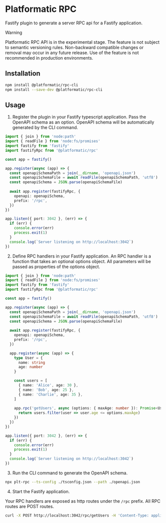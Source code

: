 # Platformatic RPC

Fastify plugin to generate a server RPC api for a Fastify application.

> [!WARNING]  
> Platformatic RPC API is in the experimental stage. The feature is not subject to semantic versioning rules.
> Non-backward compatible changes or removal may occur in any future release.
> Use of the feature is not recommended in production environments.

## Installation

```bash
npm install @platformatic/rpc-cli
npm install --save-dev @platformatic/rpc-cli
```

## Usage

1. Register the plugin in your Fastify typescript application. Pass the OpenAPI schema as an option.
OpenAPI schema will be automatically generated by the CLI command.

```ts
import { join } from 'node:path'
import { readFile } from 'node:fs/promises'
import fastify from 'fastify'
import fastifyRpc from '@platformatic/rpc'

const app = fastify()

app.register(async (app) => {
  const openapiSchemaPath = join(__dirname, 'openapi.json')
  const openapiSchemaFile = await readFile(openapiSchemaPath, 'utf8')
  const openapiSchema = JSON.parse(openapiSchemaFile)
  
  await app.register(fastifyRpc, {
    openapi: openapiSchema,
    prefix: '/rpc',
  })
})

app.listen({ port: 3042 }, (err) => {
  if (err) {
    console.error(err)
    process.exit(1)
  }
  console.log(`Server listening on http://localhost:3042`)
})
```

2. Define RPC handlers in your Fastify application. An RPC handler is a function that takes an optional options object.
All parameters will be passed as properties of the options object.

```ts
import { join } from 'node:path'
import { readFile } from 'node:fs/promises'
import fastify from 'fastify'
import fastifyRpc from '@platformatic/rpc'

const app = fastify()

app.register(async (app) => {
  const openapiSchemaPath = join(__dirname, 'openapi.json')
  const openapiSchemaFile = await readFile(openapiSchemaPath, 'utf8')
  const openapiSchema = JSON.parse(openapiSchemaFile)
  
  await app.register(fastifyRpc, {
    openapi: openapiSchema,
    prefix: '/rpc',
  })

  app.register(async (app) => {
    type User = {
      name: string
      age: number
    }

    const users = [
      { name: 'Alice', age: 30 },
      { name: 'Bob', age: 25 },
      { name: 'Charlie', age: 35 },
    ]
    
    app.rpc('getUsers', async (options: { maxAge: number }): Promise<User[]> => {
      return users.filter(user => user.age <= options.maxAge)
    })
  })
})

app.listen({ port: 3042 }, (err) => {
  if (err) {
    console.error(err)
    process.exit(1)
  }
  console.log(`Server listening on http://localhost:3042`)
})
```

3. Run the CLI command to generate the OpenAPI schema.

```bash
npx plt-rpc --ts-config ./tsconfig.json --path ./openapi.json
```

4. Start the Fastify application.

Your RPC handlers are exposed as http routes under the `/rpc` prefix. All RPC routes are POST routes.

```bash
curl -X POST http://localhost:3042/rpc/getUsers -H 'Content-Type: application/json' -d '{"maxAge": 30}'
```
